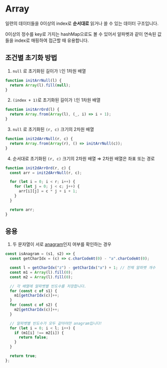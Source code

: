 # Array

일련의 데이터들을 0이상의 index로 **순서대로** 읽거나 쓸 수 있는 데이터 구조입니다.

0이상의 정수를 key로 가지는 hashMap으로도 볼 수 있어서 알파벳과 같이 연속된 값들을 index로 매핑하여 접근할 때 유용합니다.

## 조건별 초기화 방법

1. `null` 로 초기화된 길이가 `l`인 1차원 배열

```js
function initArrNull(l) {
  return Array(l).fill(null);
}
```

2. `(index + 1)`로 초기화된 길이가 `l`인 1차원 배열

```js
function initArrOrd(l) {
  return Array.from(Array(l), (_, i) => i + 1);
}
```

3. `null` 로 초기화된 `(r, c)` 크기의 2차원 배열

```js
function init2dArrNull(r, c) {
  return Array.from(Array(r), () => initArrNull(c));
}
```

4. 순서대로 초기화된 `(r, c)` 크기의 2차원 배열 ⇒ 2차원 배열은 좌표 또는 경로

```js
function init2dArrOrd(r, c) {
  const arr = init2dArrNull(r, c);

  for (let i = 0; i < r; i++) {
    for (let j = 0; j < c; j++) {
      arr[i][j] = c * j + i + 1;
    }
  }

  return arr;
}
```

## 응용

1. 두 문자열이 서로 [anagram](https://en.wikipedia.org/wiki/Anagram)인지 여부를 확인하는 경우

```js
const isAnagram = (s1, s2) => {
  const getCharIdx = (c) => c.charCodeAt(0) - "a".charCodeAt(0);

  const l = getCharIdx("z") - getCharIdx("a") + 1; // 전체 알파벳 개수
  const m1 = Array(l).fill(0);
  const m2 = Array(l).fill(0);

  // 각 배열에 알파벳별 빈도수를 저장합니다.
  for (const c of s1) {
    m1[getCharIdx(c)]++;
  }
  for (const c of s2) {
    m2[getCharIdx(c)]++;
  }

  // 알파벳별 빈도수가 모두 같아야만 anagram입니다!
  for (let i = 0; i < l; i++) {
    if (m1[i] !== m2[i]) {
      return false;
    }
  }

  return true;
};
```
